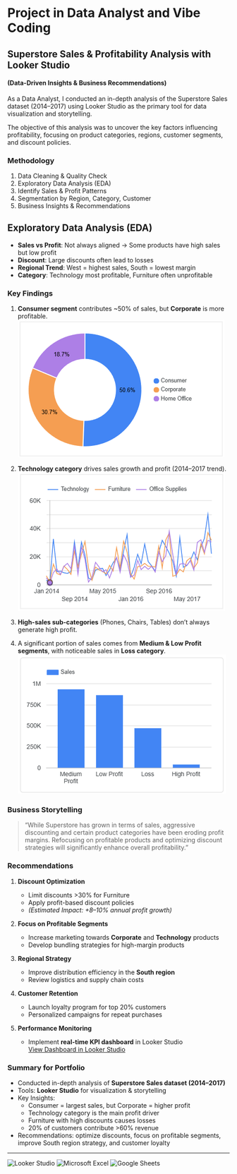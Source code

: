 # Project in Data Analyst and Vibe Coding

## Superstore Sales & Profitability Analysis with Looker Studio
#### (Data-Driven Insights & Business Recommendations)
As a Data Analyst, I conducted an in-depth analysis of the Superstore Sales dataset (2014–2017) using Looker Studio as the primary tool for data visualization and storytelling.

The objective of this analysis was to uncover the key factors influencing profitability, focusing on product categories, regions, customer segments, and discount policies.

### Methodology
1. Data Cleaning & Quality Check  
2. Exploratory Data Analysis (EDA)  
3. Identify Sales & Profit Patterns  
4. Segmentation by Region, Category, Customer  
5. Business Insights & Recommendations  

## Exploratory Data Analysis (EDA)
- **Sales vs Profit**: Not always aligned → Some products have high sales but low profit  
- **Discount**: Large discounts often lead to losses  
- **Regional Trend**: West = highest sales, South = lowest margin  
- **Category**: Technology most profitable, Furniture often unprofitable  

### Key Findings
1. **Consumer segment** contributes ~50% of sales, but **Corporate** is more profitable.  
   ![Segment by Sales](images/segment_by_sales.png)  

2. **Technology category** drives sales growth and profit (2014–2017 trend).  
   ![Sales over Time by Category](images/sales_over_time_by_category.png)  

3. **High-sales sub-categories** (Phones, Chairs, Tables) don’t always generate high profit.  

4. A significant portion of sales comes from **Medium & Low Profit segments**, with noticeable sales in **Loss category**.  
   ![Sales by Profit Segment](images/sales_by_profit_segment.png)  

### Business Storytelling
> “While Superstore has grown in terms of sales, aggressive discounting and certain product categories have been eroding profit margins. Refocusing on profitable products and optimizing discount strategies will significantly enhance overall profitability.”

### Recommendations
1. **Discount Optimization**  
   - Limit discounts >30% for Furniture  
   - Apply profit-based discount policies  
   - *(Estimated Impact: +8–10% annual profit growth)*   

2. **Focus on Profitable Segments**  
   - Increase marketing towards **Corporate** and **Technology** products  
   - Develop bundling strategies for high-margin products  

3. **Regional Strategy**  
   - Improve distribution efficiency in the **South region**  
   - Review logistics and supply chain costs  

4. **Customer Retention**  
   - Launch loyalty program for top 20% customers  
   - Personalized campaigns for repeat purchases  

5. **Performance Monitoring**  
   - Implement **real-time KPI dashboard** in Looker Studio  
   [View Dashboard in Looker Studio](https://lookerstudio.google.com/reporting/27cf1dc1-394c-45e3-b4e9-b79a861d6acb)

### Summary for Portfolio
- Conducted in-depth analysis of **Superstore Sales dataset (2014–2017)**  
- Tools: **Looker Studio** for visualization & storytelling  
- Key Insights:  
  - Consumer = largest sales, but Corporate = higher profit  
  - Technology category is the main profit driver  
  - Furniture with high discounts causes losses  
  - 20% of customers contribute >60% revenue  
- Recommendations: optimize discounts, focus on profitable segments, improve South region strategy, and customer loyalty
---

![Looker Studio](https://img.shields.io/badge/Looker%20Studio-4285F4?style=for-the-badge&logo=looker&logoColor=white)
![Microsoft Excel](https://img.shields.io/badge/Excel-217346?style=for-the-badge&logo=microsoft-excel&logoColor=white)
![Google Sheets](https://img.shields.io/badge/Google%20Sheets-34A853?style=for-the-badge&logo=google-sheets&logoColor=white)



